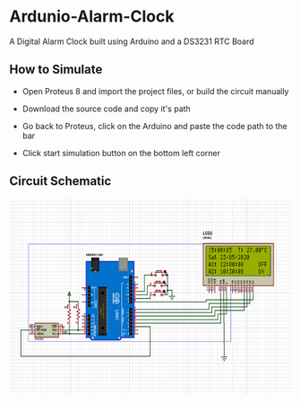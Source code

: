 # Ardunio-Alarm-Clock

A Digital Alarm Clock built using Arduino and a DS3231 RTC Board

## How to Simulate 

- Open Proteus 8 and import the project files, or build the circuit manually

- Download the source code and copy it's path 

- Go back to Proteus, click on the Arduino and paste the code path to the bar 

- Click start simulation button on the bottom left corner

## Circuit Schematic

<img 
src="https://github.com/onurjuzelle/Ardunio-Alarm-Clock/blob/master/Schematic.png" width="600" height="350"/>

